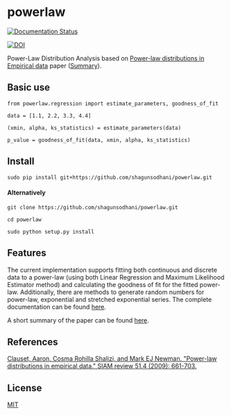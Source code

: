 # powerlaw

[![Documentation Status](https://readthedocs.org/projects/powerlaw/badge/?version=latest)](http://powerlaw.readthedocs.org/en/latest/?badge=latest)

[![DOI](https://zenodo.org/badge/48375467.svg)](https://zenodo.org/badge/latestdoi/48375467)


Power-Law Distribution Analysis based on [Power-law distributions in Empirical data](http://arxiv.org/pdf/0706.1062.pdf) paper ([Summary](/paper/README.md)).

## Basic use


```
from powerlaw.regression import estimate_parameters, goodness_of_fit

data = [1.1, 2.2, 3.3, 4.4]

(xmin, alpha, ks_statistics) = estimate_parameters(data)

p_value = goodness_of_fit(data, xmin, alpha, ks_statistics)
```

## Install

```
sudo pip install git+https://github.com/shagunsodhani/powerlaw.git
```

#### Alternatively

```
git clone https://github.com/shagunsodhani/powerlaw.git

cd powerlaw

sudo python setup.py install
```

## Features

The current implementation supports fitting both continuous and discrete data to a power-law (using both Linear Regression and Maximum Likelihood Estimator method) and calculating the goodness of fit for the fitted power-law. Additionally, there are methods to generate random numbers for power-law, exponential and stretched exponential series. The complete documentation can be found [here](https://powerlaw.readthedocs.org).

A short summary of the paper can be found [here](/paper/README.md).

## References

[Clauset, Aaron, Cosma Rohilla Shalizi, and Mark EJ Newman. "Power-law distributions in empirical data." SIAM review 51.4 (2009): 661-703.](http://arxiv.org/pdf/0706.1062.pdf)

## License

[MIT](http://shagun.mit-license.org/)
